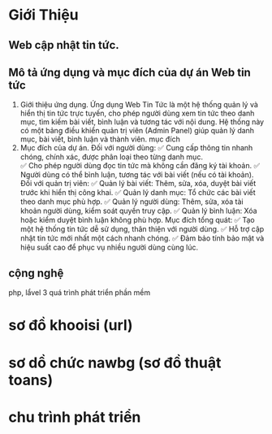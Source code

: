 # Giới Thiệu
## Web cập nhật tin tức.
## Mô tả ứng dụng và mục đích của dự án Web tin tức 
1. Giới thiệu ứng dụng.
   Ứng dụng Web Tin Tức là một hệ thống quản lý và hiển thị tin tức trực tuyến, cho phép người dùng xem tin tức theo danh mục, tìm kiếm bài viết, bình luận và tương tác với nội dung. Hệ thống này có một bảng điều khiển quản trị viên (Admin Panel) giúp quản lý danh mục, bài viết, bình luận và thành viên.
mục đích
2. Mục đích của dự án.
   Đối với người dùng:
   ✅ Cung cấp thông tin nhanh chóng, chính xác, được phân loại theo từng danh mục.<br>
   ✅ Cho phép người dùng đọc tin tức mà không cần đăng ký tài khoản.
   ✅ Người dùng có thể bình luận, tương tác với bài viết (nếu có tài khoản).
   Đối với quản trị viên:
   ✅ Quản lý bài viết: Thêm, sửa, xóa, duyệt bài viết trước khi hiển thị công khai.
   ✅ Quản lý danh mục: Tổ chức các bài viết theo danh mục phù hợp.
   ✅ Quản lý người dùng: Thêm, sửa, xóa tài khoản người dùng, kiểm soát quyền truy cập.
   ✅ Quản lý bình luận: Xóa hoặc kiểm duyệt bình luận không phù hợp.
   Mục đích tổng quát:
   ✅ Tạo một hệ thống tin tức dễ sử dụng, thân thiện với người dùng.
   ✅ Hỗ trợ cập nhật tin tức mới nhất một cách nhanh chóng.
   ✅ Đảm bảo tính bảo mật và hiệu suất cao để phục vụ nhiều người dùng cùng lúc.
## cộng nghệ 
php, lẩvel
3 quá trình phát triển phần mềm 
# sơ đồ khooisi (url)
# sơ dồ chức nawbg (sơ đồ thuật toans)
# chu trình phát triển
